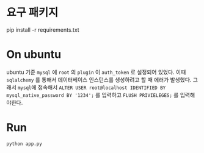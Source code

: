 # 요구 패키지
pip install -r requirements.txt

# On ubuntu
ubuntu 기준 `mysql` 에 `root` 의 `plugin` 이  `auth_token` 로 설정되어 있었다.
이때 `sqlalchemy` 를 통해서 데이터베이스 인스턴스를 생성하려고 할 때 에러가 발생했다.
그래서 `mysql`에 접속해서 `ALTER USER root@localhost IDENTIFIED BY mysql_native_password BY '1234';` 를 입력하고 `FLUSH PRIVIELEGES;` 를 입력해야한다.

# Run
`python app.py`
 
